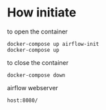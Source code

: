 # How initiate

to open the container

    docker-compose up airflow-init
    docker-compose up

to close the container

    docker-compose down

airflow webserver

    host:8080/